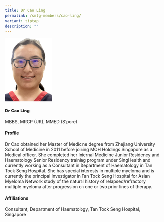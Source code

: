 ```yaml
---
title: Dr Cao Ling
permalink: /smtg-members/cao-ling/
variant: tiptap
description: ""
---
```

<p></p><div class="isomer-image-wrapper"><img style="width: 30%;" height="auto" width="100%" alt="" src="/images/Myeloma Tumour Group/Member Photos/MTG___Dr_Cao_Ling.png"></div><h4><strong>Dr Cao Ling</strong></h4><p>MBBS, MRCP (UK), MMED (S’pore)</p><h4><strong>Profile</strong></h4><p>Dr Cao obtained her Master of Medicine degree from Zhejiang University School of Medicine in 2011 before joining MOH Holdings Singapore as a Medical officer. She completed her Internal Medicine Junior Residency and Haematology Senior Residency training program under SingHealth and currently working as a Consultant in Department of Haematology in Tan Tock Seng Hospital. She has special interests in multiple myeloma and is currently the principal Investigator in Tan Tock Seng Hospital for Asian Myeloma Network study of the natural history of relapsed/refractory multiple myeloma after progression on one or two prior lines of therapy.&nbsp;&nbsp;</p><h4><strong>Affiliations</strong></h4><p>Consultant, Department of Haematology, Tan Tock Seng Hospital, Singapore</p><p></p>